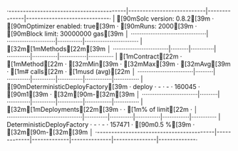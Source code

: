 ·-----------------------------------------|---------------------------|--------------|-----------------------------·
|           [90mSolc version: 0.8.2[39m           ·  [90mOptimizer enabled: true[39m  ·  [90mRuns: 2000[39m  ·  [90mBlock limit: 30000000 gas[39m  │
··········································|···························|··············|······························
|  [32m[1mMethods[22m[39m                                                                                                         │
·······························|··········|·············|·············|··············|···············|··············
|  [1mContract[22m                    ·  [1mMethod[22m  ·  [32mMin[39m        ·  [32mMax[39m        ·  [32mAvg[39m         ·  [1m# calls[22m      ·  [1musd (avg)[22m  │
·······························|··········|·············|·············|··············|···············|··············
|  [90mDeterministicDeployFactory[39m  ·  deploy  ·          -  ·          -  ·      160045  ·            [90m1[39m  ·          [32m[90m-[32m[39m  │
·······························|··········|·············|·············|··············|···············|··············
|  [32m[1mDeployments[22m[39m                            ·                                          ·  [1m% of limit[22m   ·             │
··········································|·············|·············|··············|···············|··············
|  DeterministicDeployFactory             ·          -  ·          -  ·      157471  ·        [90m0.5 %[39m  ·          [32m[90m-[32m[39m  │
·-----------------------------------------|-------------|-------------|--------------|---------------|-------------·